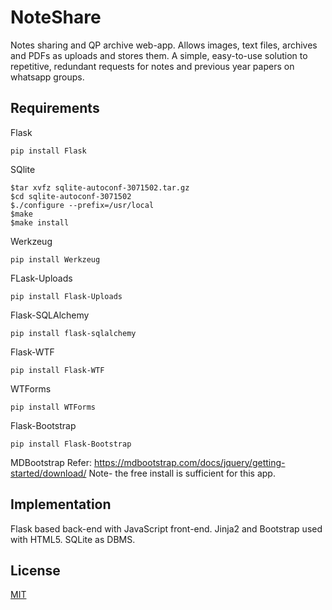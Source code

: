 # NoteShare 

Notes sharing and QP archive web-app.
Allows images, text files, archives and PDFs as uploads and stores them. 
A simple, easy-to-use solution to repetitive, redundant requests for notes and previous year papers on whatsapp groups.

## Requirements
Flask
```
pip install Flask
```
SQlite
```
$tar xvfz sqlite-autoconf-3071502.tar.gz
$cd sqlite-autoconf-3071502
$./configure --prefix=/usr/local
$make
$make install
```
Werkzeug
```
pip install Werkzeug
```
FLask-Uploads
```
pip install Flask-Uploads
```
Flask-SQLAlchemy
```
pip install flask-sqlalchemy
```
Flask-WTF
```
pip install Flask-WTF
```
WTForms
```
pip install WTForms
```
Flask-Bootstrap
```
pip install Flask-Bootstrap
```
MDBootstrap
Refer:
https://mdbootstrap.com/docs/jquery/getting-started/download/
Note- the free install is sufficient for this app.

## Implementation
Flask based back-end with JavaScript front-end.
Jinja2 and Bootstrap used with HTML5.
SQLite as DBMS.

## License
[MIT](https://choosealicense.com/licenses/mit/)
